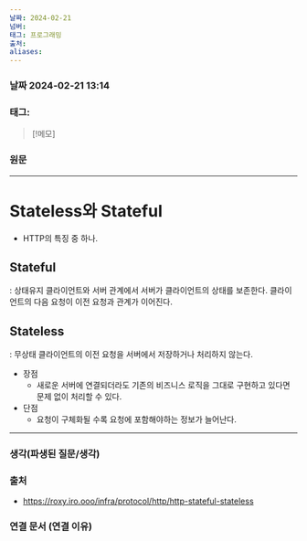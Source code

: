 ```yaml
---
날짜: 2024-02-21
넘버: 
태그: 프로그래밍
출처: 
aliases:
---
```

### 날짜  2024-02-21 13:14

### 태그:

>[!메모]
>

### 원문
---
# Stateless와 Stateful
- HTTP의 특징 중 하나.
## Stateful
: 상태유지
클라이언트와 서버 관계에서 서버가 클라이언트의 상태를 보존한다.
클라이언트의 다음 요청이 이전 요청과 관계가 이어진다.
## Stateless
: 무상태
클라이언트의 이전 요청을 서버에서 저장하거나 처리하지 않는다.
- 장점
	- 새로운 서버에 연결되더라도 기존의 비즈니스 로직을 그대로 구현하고 있다면 문제 없이 처리할 수 있다.
- 단점
	- 요청이 구체화될 수록 요청에 포함해야하는 정보가 늘어난다.


---
### 생각(파생된 질문/생각)

### 출처
- https://roxy.iro.ooo/infra/protocol/http/http-stateful-stateless

### 연결 문서 (연결 이유)
